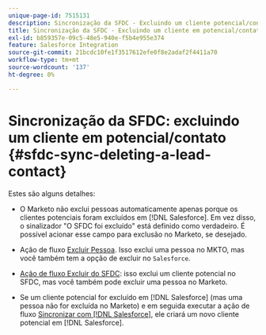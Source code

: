 ```yaml
---
unique-page-id: 7515131
description: Sincronização da SFDC - Excluindo um cliente potencial/contato - Documentação do Marketo - Documentação do produto
title: Sincronização da SFDC - Excluindo um cliente em potencial/contato
exl-id: b859357e-09c5-48e5-940e-f5b4e955e374
feature: Salesforce Integration
source-git-commit: 21bcdc10fe1f3517612efe0f8e2adaf2f4411a70
workflow-type: tm+mt
source-wordcount: '137'
ht-degree: 0%

---
```


# Sincronização da SFDC: excluindo um cliente em potencial/contato {#sfdc-sync-deleting-a-lead-contact}

Estes são alguns detalhes:

* O Marketo não exclui pessoas automaticamente apenas porque os clientes potenciais foram excluídos em [!DNL Salesforce]. Em vez disso, o sinalizador &quot;O SFDC foi excluído&quot; está definido como verdadeiro. É possível acionar esse campo para exclusão no Marketo, se desejado.
* Ação de fluxo [Excluir Pessoa](/help/marketo/product-docs/core-marketo-concepts/smart-campaigns/flow-actions/delete-person.md). Isso exclui uma pessoa no MKTO, mas você também tem a opção de excluir no `Salesforce`.

* [Ação de fluxo Excluir do SFDC](/help/marketo/product-docs/core-marketo-concepts/smart-campaigns/salesforce-flow-actions/delete-person-from-sfdc.md): isso exclui um cliente potencial no SFDC, mas você também pode excluir uma pessoa no Marketo.
* Se um cliente potencial for excluído em [!DNL Salesforce] (mas uma pessoa não for excluída no Marketo) e em seguida executar a ação de fluxo [Sincronizar com [!DNL Salesforce]](/help/marketo/product-docs/core-marketo-concepts/smart-campaigns/salesforce-flow-actions/sync-person-to-sfdc.md), ele criará um novo cliente potencial em [!DNL Salesforce].
